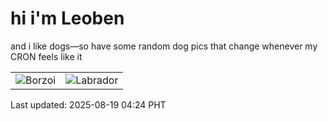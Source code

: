 # hi i'm Leoben

and i like dogs—so have some random dog pics that change whenever my CRON feels like it

|  |  |
|--------|----------|
| ![Borzoi](https://random-dog-vercel.vercel.app/api/random-borzoi?v=1755548690) | ![Labrador](https://random-dog-vercel.vercel.app/api/random-labrador?v=1755548690) |

Last updated: 2025-08-19 04:24 PHT
